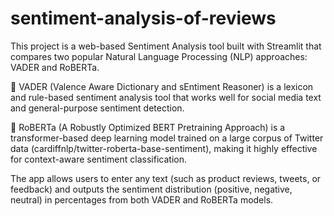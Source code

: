 # sentiment-analysis-of-reviews
This project is a web-based Sentiment Analysis tool built with Streamlit that compares two popular Natural Language Processing (NLP) approaches: VADER and RoBERTa.

🔹 VADER (Valence Aware Dictionary and sEntiment Reasoner) is a lexicon and rule-based sentiment analysis tool that works well for social media text and general-purpose sentiment detection.

🔹 RoBERTa (A Robustly Optimized BERT Pretraining Approach) is a transformer-based deep learning model trained on a large corpus of Twitter data (cardiffnlp/twitter-roberta-base-sentiment), making it highly effective for context-aware sentiment classification.

The app allows users to enter any text (such as product reviews, tweets, or feedback) and outputs the sentiment distribution (positive, negative, neutral) in percentages from both VADER and RoBERTa models.
